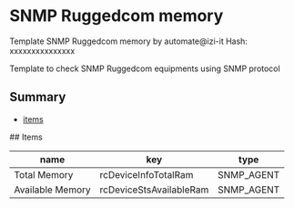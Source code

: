 # SNMP Ruggedcom memory
Template SNMP Ruggedcom memory  by automate@izi-it
Hash: xxxxxxxxxxxxxxx

Template to check SNMP Ruggedcom equipments using SNMP protocol
## Summary
* [items](#items)

<a name="items" />
## Items

| name | key | type |
| ------------- |------------- |------------- |
| Total Memory | rcDeviceInfoTotalRam | SNMP_AGENT |
| Available Memory | rcDeviceStsAvailableRam | SNMP_AGENT |
